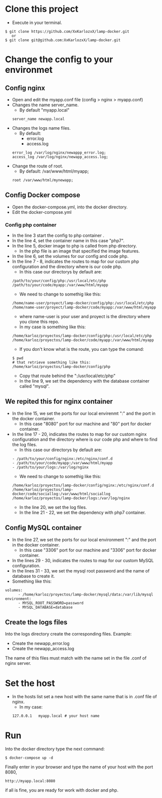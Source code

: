# Clone this project
- Execute in your terminal.
 ```
$ git clone https://github.com/XxKarlozxX/lamp-docker.git
    or
$ git clone git@github.com:XxKarlozxX/lamp-docker.git
 ```

# Change the config to your environmet
## Config nginx 
- Open and edit the myapp.conf file (config > nginx > myapp.conf)
- Changes the name server_name.
    - By default "myapp.local"
    ``` 
    server_name newapp.local
    ```
- Changes the logs name files. 
    - By default: 
        - error.log
        - access.log
    ```
    error_log /var/log/nginx/newappp_error.log;
    access_log /var/log/nginx/newapp_access.log;
    ```
- Change the route of root.
    - By default: /var/www/html/myapp;
    ```
    root /var/www/html/mynewapp;
    ```
## Config Docker compose 
- Open the docker-compose.yml, into the docker directory.
- Edit the docker-compose.yml

### Config php container
- In the line 3 start the config to php container .
- In the line 4, set the container name in this case "php7".
- In the line 5, docker image to php is called from php directory.
    - In the php file is an image that specified the image features.
- In the line 6, set the volumes for our config and code php.
- In the line 7 - 8, indicates the routes to map for our custom php configuration and the directory where is our code php.
    - In this case our directorys by default are:
    ```
    /path/to/your/config/php:/usr/local/etc/php
    /path/to/your/code/myapp:/var/www/html/myapp
    ```
    - We need to change to somethig like this:
    ```
    /home/name-user/proyect/lamp-docker/config/php:/usr/local/etc/php
    /home/name-user/proyect/lamp-docker/code/myapp:/var/www/html/myapp
    ```
    - where name-user is your user and proyect is the directory where you clone this repo.
    - In my case is something like this:
    ```
    /home/karloz/proyectos/lamp-docker/config/php:/usr/local/etc/php
    /home/karloz/proyectos/lamp-docker/code/myapp:/var/www/html/myapp
    ```
    - If you don't know what is the route, you can type the comand: 
    ``` 
    $ pwd 
    # that retrieve something like this:
    /home/karloz/proyectos/lamp-docker/config/php
    ```
    - Copy that route behind the ":/usr/local/etc/php"
    - In the line 9, we set the dependency with the database container called "mysql".

## We repited this for nginx container
- In the line 15, we set the ports for our local envirenmt ":" and the port in the docker container.
    - In this case "8080" port for our machine and "80" port for docker container.
- In the line 17 - 20, indicates the routes to map for our custom nginx configuration and the directory where is our code php and where to find the log files.
    - In this case our directorys by default are:
    ```
    - /path/to/your/config/nginx:/etc/nginx/conf.d
    - /path/to/your/code/myapp:/var/www/html/myapp
    - /path/to/your/logs:/var/log/nginx
    ```
    - We need to change to somethig like this:
    ```
    /home/karloz/proyectos/lamp-docker/config/nginx:/etc/nginx/conf.d
    /home/karloz/proyectos/lamp-docker/code/sociallog:/var/www/html/sociallog
    /home/karloz/proyectos/lamp-docker/logs:/var/log/nginx
    ```
    - In the line 20, we set the log files.
    - In the line 21 - 22, we set the dependency with php7 container.

## Config MySQL container
- In the line 27, we set the ports for our local environment ":" and the port in the docker container.
    - In this case "3306" port for our machine and "3306" port for docker container.
- In the lines 29 - 30, indicates the routes to map for our custom MySQL configuration.
- In the lines 31 - 33, we set the mysql root password and the name of database to create it. 
- Something like this:
```
volumes:
      - /home/karloz/proyectos/lamp-docker/mysql/data:/var/lib/mysql
environment:
      - MYSQL_ROOT_PASSWORD=password
      - MYSQL_DATABASE=database
```

## Create the logs files
Into the logs directory create the corresponding files.
Example:
- Create the newapp_error.log
- Create the newapp_access.log

The name of this files must match with the name set in the file .conf of nginx server.

# Set the host

- In the hosts list set a new host with the same name that is in .conf file of nginx.
    - In my case:
    ```
    127.0.0.1   myapp.local # your host name
    ``` 

# Run
Into the docker directory type the next command:
```
$ docker-compose up -d
```
Finally enter in your browser and type the name of your host with the port 8080,
```
http://myapp.local:8080
```
if all is fine, you are ready for work with docker and php.